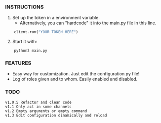 ### INSTRUCTIONS

1. Set up the token in a environment variable. 
   * Alternatively, you can "hardcode" it into the main.py file in this line.

```python
	client.run("YOUR_TOKEN_HERE")
```
		
2. Start it with:
	
```
	python3 main.py
```
		
### FEATURES

* Easy way for customization. Just edit the configuration.py file!
* Log of roles given and to whom. Easily enabled and disabled.



### TODO

	v1.0.5 Refactor and clean code
	v1.1 Only act in some channels
	v1.2 Empty arguments or empty command
	v1.3 Edit configuration dinamically and reload

